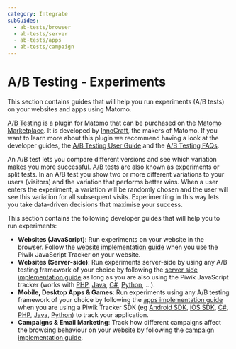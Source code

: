 ```yaml
---
category: Integrate
subGuides:
  - ab-tests/browser
  - ab-tests/server
  - ab-tests/apps
  - ab-tests/campaign
---
```

# A/B Testing - Experiments

This section contains guides that will help you run experiments (A/B tests) on your websites and apps using Matomo.

[A/B Testing](https://www.ab-tests.net/) is a plugin for Matomo that can be purchased on 
the [Matomo Marketplace](https://plugins.matomo.org/AbTesting). It is developed by [InnoCraft](https://www.innocraft.com), 
the makers of Matomo. If you want to learn more about this plugin we recommend having a look at the developer guides, 
the [A/B Testing User Guide](https://matomo.org/docs/ab-testing/) and the [A/B Testing FAQs](https://matomo.org/faq/ab-testing/).

An A/B test lets you compare different versions and see which variation makes you more successful. 
A/B tests are also known as experiments or split tests. In an A/B test you show two or more different variations to your 
users (visitors) and the variation that performs better wins. When a user enters the experiment, a variation will be 
randomly chosen and the user will see this variation for all subsequent visits. Experimenting in this 
way lets you take data-driven decisions that maximise your success.

This section contains the following developer guides that will help you to run experiments:

* **Websites (JavaScript)**: Run experiments on your website in the browser. Follow the [website implementation guide](/guides/ab-tests/browser) when you use the Piwik JavaScript Tracker on your website.  
* **Websites (Server-side)**: Run experiments server-side by using any A/B testing framework of your choice by following the [server side implementation guide](/guides/ab-tests/server) as long as you are also using the Piwik JavaScript tracker (works with [PHP](https://github.com/matomo-org/matomo-php-tracker), [Java](https://github.com/matomo-org/piwik-java-tracker), [C#](https://github.com/matomo-org/piwik-dotnet-tracker), [Python](https://github.com/matomo-org/piwik-python-tracker/tree/dev), ...).
* **Mobile, Desktop Apps & Games**: Run experiments using any A/B testing framework of your choice by following the [apps implementation guide](/guides/ab-tests/apps) when you are using a Piwik Tracker SDK (eg [Android SDK](https://github.com/matomo-org/matomo-sdk-android), [iOS SDK](https://github.com/matomo-org/matomo-sdk-ios), [C#](https://github.com/matomo-org/piwik-dotnet-tracker), [PHP](https://github.com/matomo-org/piwik-php-tracker), [Java](https://github.com/matomo-org/piwik-java-tracker), [Python](https://github.com/matomo-org/piwik-python-tracker/tree/dev)) to track your application.
* **Campaigns & Email Marketing**: Track how different campaigns affect the browsing behaviour on your website by following the [campaign implementation guide](/guides/ab-tests/campaign).
